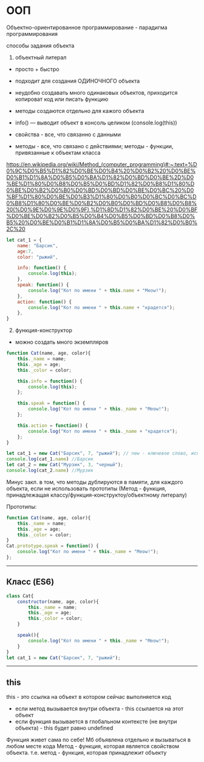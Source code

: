 # ООП
Объектно-ориентированное программирование - парадигма программирования

способы задания объекта
1) объектный литерал

- просто + быстро
- подходит для создания ОДИНОЧНОГО объекта

- неудобно создавать много одинаковых объектов, приходится копироват код или писать функцию
- методы создаются отдельно для кажого объекта

- info() — выводит объект в консоль целиком (console.log(this))
- свойства - все, что связанно с данными
- методы - все, что связано с действиями; методы - функции, привязанные к объектам класса 

https://en.wikipedia.org/wiki/Method_(computer_programming)#:~:text=%D0%9C%D0%B5%D1%82%D0%BE%D0%B4%20%D0%B2%20%D0%BE%D0%B1%D1%8A%D0%B5%D0%BA%D1%82%D0%BD%D0%BE%2D%D0%BE%D1%80%D0%B8%D0%B5%D0%BD%D1%82%D0%B8%D1%80%D0%BE%D0%B2%D0%B0%D0%BD%D0%BD%D0%BE%D0%BC%20%D0%BF%D1%80%D0%BE%D0%B3%D1%80%D0%B0%D0%BC%D0%BC%D0%B8%D1%80%D0%BE%D0%B2%D0%B0%D0%BD%D0%B8%D0%B8%20(%D0%9E%D0%9E%D0%9F),%D1%8D%D1%82%D0%BE%20%D0%BF%D0%BE%D0%B2%D0%B5%D0%B4%D0%B5%D0%BD%D0%B8%D0%B5%20%D0%BE%D0%B1%D1%8A%D0%B5%D0%BA%D1%82%D0%B0%2C%20

```js
let cat_1 = {
    name: "Барсик",
    age:7,
    color: "рыжий",

    info: function() {
        console.log(this);
    },
    speak: function() {
        console.log("Кот по имени " + this.name + "Meow!");
    },
    action: function() {
        console.log("Кот по имени " + this.name + "крадется");
    },
}

```

2) функция-конструктор

- можно создать много экземпляров

```js
function Cat(name, age, color){
    this._name = name;
    this._age = age;
    this._color = color;

    this.info = function() {
        console.log(this);
    };

    this.speak = function() {
        console.log("Кот по имени " + this._name + "Meow!");
    };

    this.action = function() {
        console.log("Кот по имени " + this._name + "крадется");
    };
}

let cat_1 = new Cat("Барсик", 7, "рыжий"); // new - ключевое слово, используется для создания объектов. new автоматически связывает this с новым объектом
console.log(cat_1.name) //Барсик
let cat_2 = new Cat("Мурзик", 3, "черный");
console.log(cat_2.name) //Мурзик

```
Минус закл. в том, что методы дублируются в памяти, для каждого объекта, если не использовать прототипы
(Метод - функция, принадлежащая классу/функция-конструктоу/объектному литералу)

Прототипы:
```js
function Cat(name, age, color){
    this._name = name;
    this._age = age;
    this._color = color;
}
Cat.prototype.speak = function() {
    console.log("Кот по имени " + this._name + "Meow!");
};
```
---

## Класс (ES6)
```js
class Cat{
    constructor(name, age, color){
        this._name = name;
        this._age = age;
        this._color = color;
    }

    speak(){
        console.log("Кот по имени " + this._name + "Meow!");
    }
}
let cat_1 = new Cat("Барсик", 7, "рыжий");


```

---


## this
this - это ссылка на объект в котором сейчас выполняется код
- если метод вызывается внутри объекта -  this ссылается на этот объект
- если функция вызывается в глобальном контексте (не внутри объекта) - this будет равно undefined

Функция живет сама по себе! Мб объявлена отдельно и вызываться в любом месте кода
Метод - функция, которая является свойством объекта. т.е. метод - функция, которая принадлежит объекту
